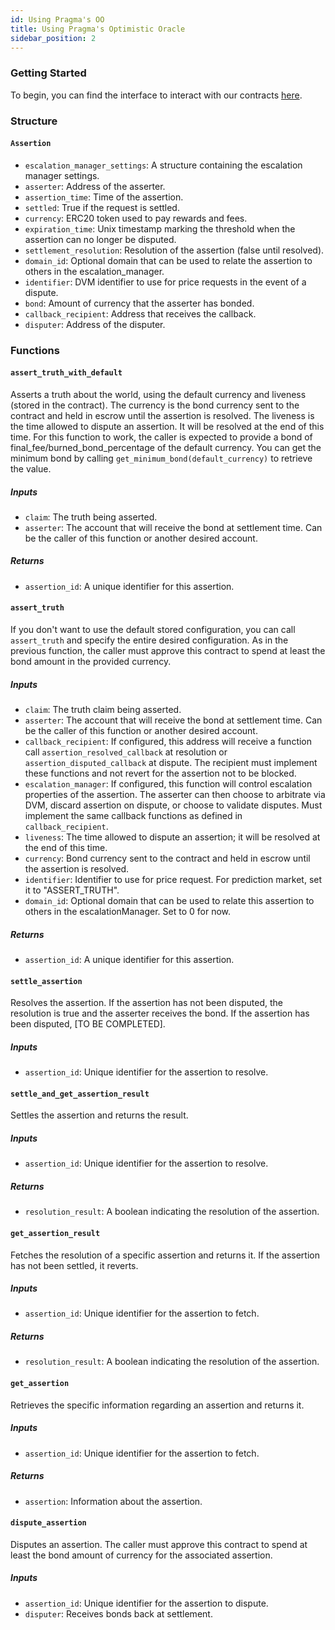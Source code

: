 ```yaml
---
id: Using Pragma's OO
title: Using Pragma's Optimistic Oracle
sidebar_position: 2
---
```


### Getting Started

To begin, you can find the interface to interact with our contracts [here](https://github.com/astraly-labs/Optimistic-Oracle/blob/main/optimistic_oracle/src/contracts/interfaces.cairo).

### Structure

#### `Assertion`

- `escalation_manager_settings`: A structure containing the escalation manager settings.
- `asserter`: Address of the asserter.
- `assertion_time`: Time of the assertion.
- `settled`: True if the request is settled.
- `currency`: ERC20 token used to pay rewards and fees.
- `expiration_time`: Unix timestamp marking the threshold when the assertion can no longer be disputed.
- `settlement_resolution`: Resolution of the assertion (false until resolved).
- `domain_id`: Optional domain that can be used to relate the assertion to others in the escalation_manager.
- `identifier`: DVM identifier to use for price requests in the event of a dispute.
- `bond`: Amount of currency that the asserter has bonded.
- `callback_recipient`: Address that receives the callback.
- `disputer`: Address of the disputer.

### Functions

#### `assert_truth_with_default`

Asserts a truth about the world, using the default currency and liveness (stored in the contract). The currency is the bond currency sent to the contract and held in escrow until the assertion is resolved. The liveness is the time allowed to dispute an assertion. It will be resolved at the end of this time. For this function to work, the caller is expected to provide a bond of final_fee/burned_bond_percentage of the default currency. You can get the minimum bond by calling `get_minimum_bond(default_currency)` to retrieve the value.

##### Inputs
- `claim`: The truth being asserted.
- `asserter`: The account that will receive the bond at settlement time. Can be the caller of this function or another desired account.

##### Returns
- `assertion_id`: A unique identifier for this assertion.

#### `assert_truth`

If you don't want to use the default stored configuration, you can call `assert_truth` and specify the entire desired configuration. As in the previous function, the caller must approve this contract to spend at least the bond amount in the provided currency.

##### Inputs
- `claim`: The truth claim being asserted.
- `asserter`: The account that will receive the bond at settlement time. Can be the caller of this function or another desired account.
- `callback_recipient`: If configured, this address will receive a function call `assertion_resolved_callback` at resolution or `assertion_disputed_callback` at dispute. The recipient must implement these functions and not revert for the assertion not to be blocked.
- `escalation_manager`: If configured, this function will control escalation properties of the assertion. The asserter can then choose to arbitrate via DVM, discard assertion on dispute, or choose to validate disputes. Must implement the same callback functions as defined in `callback_recipient`.
- `liveness`: The time allowed to dispute an assertion; it will be resolved at the end of this time.
- `currency`: Bond currency sent to the contract and held in escrow until the assertion is resolved.
- `identifier`: Identifier to use for price request. For prediction market, set it to "ASSERT_TRUTH".
- `domain_id`: Optional domain that can be used to relate this assertion to others in the escalationManager. Set to 0 for now.

##### Returns
- `assertion_id`: A unique identifier for this assertion.

#### `settle_assertion`

Resolves the assertion. If the assertion has not been disputed, the resolution is true and the asserter receives the bond. If the assertion has been disputed, [TO BE COMPLETED].

##### Inputs
- `assertion_id`: Unique identifier for the assertion to resolve.

#### `settle_and_get_assertion_result`

Settles the assertion and returns the result.

##### Inputs
- `assertion_id`: Unique identifier for the assertion to resolve.

##### Returns
- `resolution_result`: A boolean indicating the resolution of the assertion.

#### `get_assertion_result`

Fetches the resolution of a specific assertion and returns it. If the assertion has not been settled, it reverts.

##### Inputs
- `assertion_id`: Unique identifier for the assertion to fetch.

##### Returns
- `resolution_result`: A boolean indicating the resolution of the assertion.

#### `get_assertion`

Retrieves the specific information regarding an assertion and returns it.

##### Inputs
- `assertion_id`: Unique identifier for the assertion to fetch.

##### Returns
- `assertion`: Information about the assertion.

#### `dispute_assertion`

Disputes an assertion. The caller must approve this contract to spend at least the bond amount of currency for the associated assertion.

##### Inputs
- `assertion_id`: Unique identifier for the assertion to dispute.
- `disputer`: Receives bonds back at settlement.